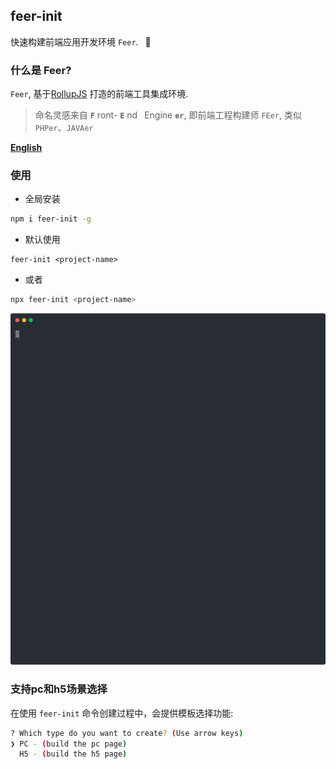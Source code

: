 
## feer-init

快速构建前端应用开发环境 `Feer`. &ensp;🚀 


### 什么是 Feer?

`Feer`, 基于[RollupJS](https://www.rollupjs.com/) 打造的前端工具集成环境.

> 命名灵感来自 **`F`** ront- **`E`** nd&ensp; Engine **`er`**, 即前端工程构建师 `FEer`, 类似`PHPer`、`JAVAer` 


[**English**](./README_EN.md)


### 使用

- 全局安装
```bash
npm i feer-init -g
```
- 默认使用
```
feer-init <project-name>
```
- 或者
```bash
npx feer-init <project-name>
```

<p align='center'>
  <img src='./screenshot.svg' width='640' alt='yarn start'>
</p>

### 支持pc和h5场景选择

在使用 `feer-init` 命令创建过程中，会提供模板选择功能:

```bash
? Which type do you want to create? (Use arrow keys)
❯ PC - (build the pc page)
  H5 - (build the h5 page)
```
